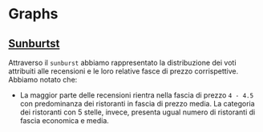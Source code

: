 # Graphs
## [Sunburtst](https://github.com/MatteoFasulo/PyTripAdvisor/blob/main/PyTripAdvisor_Report.pdf)
Attraverso il `sunburst` abbiamo rappresentato la distribuzione dei voti attribuiti alle recensioni e le loro relative fasce di prezzo corrispettive. Abbiamo notato che:
* La maggior parte delle recensioni rientra nella fascia di prezzo `4 - 4.5` con predominanza dei ristoranti in fascia di prezzo media. La categoria dei ristoranti con 5 stelle, invece, presenta ugual numero di ristoranti di fascia economica e media. 
